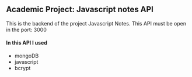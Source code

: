 ## Academic Project: Javascript notes API
This is the backend of the project Javascript Notes.
This API must be open in the port: 3000
#### In this API I used
* mongoDB
* javascript
* bcrypt
